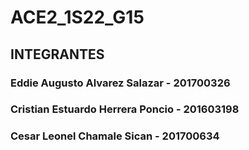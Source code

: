 # ACE2_1S22_G15

## INTEGRANTES

### Eddie Augusto Alvarez Salazar - 201700326
### Cristian Estuardo Herrera Poncio - 201603198
### Cesar Leonel Chamale Sican - 201700634
